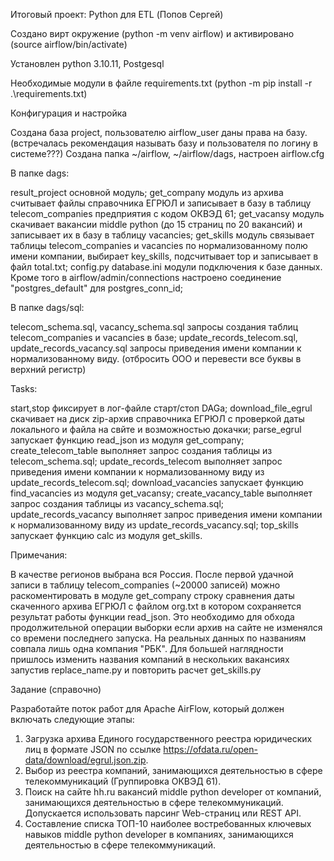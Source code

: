 ﻿Итоговый проект: Python для ETL (Попов Сергей)


Создано вирт окружение (python -m venv airflow) и активировано (source airflow/bin/activate)

Установлен python 3.10.11, Postgesql

Необходимые модули в файле requirements.txt (python -m pip install -r .\requirements.txt)

Конфигурация и настройка

Создана база project, пользователю airflow_user даны права на базу. (встречалась рекомендация называть базу и пользователя по логину в системе???)
Создана папка ~/airflow, ~/airflow/dags, настроен airflow.cfg

В папке dags:

result_project  основной модуль;
get_company     модуль из архива считывает файлы справочника ЕГРЮЛ и записывает в базу в таблицу telecom_companies предприятия с кодом ОКВЭД 61;
get_vacansy     модуль скачивает вакансии middle python (до 15 страниц по 20 вакансий) и записывает их в базу в таблицу vacancies;
get_skills      модуль связывает таблицы telecom_companies и vacancies по нормализованному полю имени компании, выбирает key_skills, подсчитывает top и записывает в файл total.txt;
config.py database.ini  модули подключения к базе данных. Кроме того в airflow/admin/connections настроено соединение "postgres_default" для postgres_conn_id;

В папке dags/sql:

telecom_schema.sql, vacancy_schema.sql  запросы создания таблиц telecom_companies и vacancies в базе;
update_records_telecom.sql, update_records_vacancy.sql запросы приведения имени компании к нормализованному виду. (отбросить ООО и перевести все буквы в верхний регистр)

Tasks:

start,stop  фиксирует в лог-файле старт/стоп DAGа;
download_file_egrul скачивает на диск zip-архив справочника ЕГРЮЛ с проверкой даты локального и файла на свйте и возможностью докачки;
parse_egrul запускает функцию read_json из модуля get_company;
create_telecom_table выполняет запрос создания таблицы из telecom_schema.sql;
update_records_telecom выполняет запрос приведения имени компании к нормализованному виду из update_records_telecom.sql;
download_vacancies запускает функцию find_vacancies из модуля get_vacansy;
create_vacancy_table выполняет запрос создания таблицы из vacancy_schema.sql;
update_records_vacancy выполняет запрос приведения имени компании к нормализованному виду из update_records_vacancy.sql;
top_skills запускает функцию calc из модуля get_skills.

Примечания:

В качестве регионов выбрана вся Россия.
После первой удачной записи в таблицу telecom_companies (~20000 записей) можно раскоментировать в модуле get_company строку сравнения даты скаченного архива ЕГРЮЛ с файлом org.txt в котором сохраняется результат работы функции read_json. Это необходимо для обхода продолжительной операции выборки если архив на сайте не изменялся со времени последнего запуска.
На реальных данных по названиям совпала лишь одна компания "РБК". Для большей наглядности пришлось изменить названия компаний в нескольких вакансиях запустив replace_name.py и повторить расчет get_skills.py

Задание (справочно)

Разработайте поток работ для Apache AirFlow, который должен включать следующие этапы:
1. Загрузка архива Единого государственного реестра юридических лиц в формате JSON по ссылке https://ofdata.ru/open-data/download/egrul.json.zip.
2. Выбор из реестра компаний, занимающихся деятельностью в сфере телекоммуникаций (Группировка ОКВЭД 61).
3. Поиск на сайте hh.ru вакансий middle python developer от компаний, занимающихся деятельностью в сфере телекоммуникаций. Допускается использовать парсинг Web-страниц или REST API.
4. Составление списка ТОП-10 наиболее востребованных ключевых навыков middle python developer в компаниях, занимающихся деятельностью в сфере телекоммуникаций.


